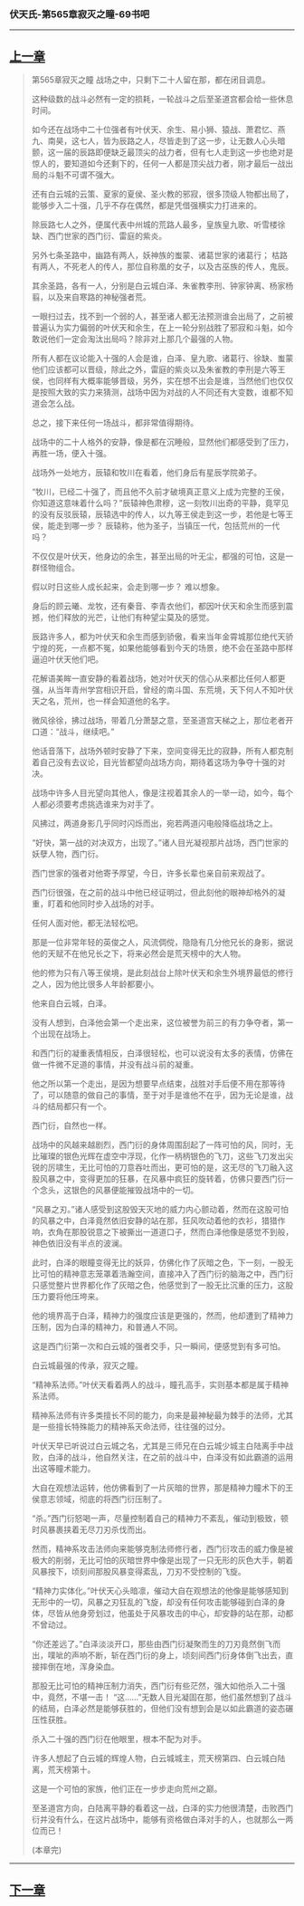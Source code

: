 ### 伏天氏-第565章寂灭之瞳-69书吧

--------
[上一章](./2defdfc4c1d82b7cefa3580b11a4a927.md)
--------


>
>
>
>第565章寂灭之瞳
>战场之中，只剩下二十人留在那，都在闭目调息。
>
>这种级数的战斗必然有一定的损耗，一轮战斗之后至圣道宫都会给一些休息时间。
>
>如今还在战场中二十位强者有叶伏天、余生、易小狮、猿战、萧君忆、燕九、南昊，这七人，皆为辰路之人，尽皆走到了这一步，让无数人心头暗颤，这一届的辰路即便缺乏最顶尖的战力者，但有七人走到这一步也绝对是惊人的，要知道如今还剩下的，任何一人都是顶尖战力者，刚才最后一战出局的斗魁不可谓不强大。
>
>还有白云城的云策、夏家的夏侯、圣火教的邪寂，很多顶级人物都出局了，能够步入二十强，几乎不存在偶然，都是凭借强横实力打进来的。
>
>除辰路七人之外，便属代表中州城的荒路人最多，皇族皇九歌、听雪楼徐缺、西门世家的西门衍、雷庭的紫炎。
>
>另外七条圣路中，幽路有两人，妖神族的蚩蒙、诸葛世家的诸葛行；
>枯路有两人，不死老人的传人，那位自称凰的女子，以及古巫族的传人，鬼辰。
>
>其余圣路，各有一人，分别是白云城白泽、朱雀教李刑、钟家钟离、杨家杨翦，以及来自寒路的神秘强者荒。
>
>一眼扫过去，找不到一个弱的人，甚至诸人都无法预测谁会出局了，之前被普遍认为实力偏弱的叶伏天和余生，在上一轮分别战胜了邪寂和斗魁，如今敢说他们一定会淘汰出局吗？除非对上那几个最强的人物。
>
>所有人都在议论能入十强的人会是谁，白泽、皇九歌、诸葛行、徐缺、蚩蒙他们应该都可以晋级，除此之外，雷庭的紫炎以及朱雀教的李刑是六等王侯，也同样有大概率能够晋级，另外，实在想不出会是谁，当然他们也仅仅是按照大致的实力来猜测，战场中因为对战的人不同还有大变数，谁都不知道会怎么战。
>
>总之，接下来任何一场战斗，都非常值得期待。
>
>战场中的二十人格外的安静，像是都在沉睡般，显然他们都感受到了压力，再胜一场，便入十强。
>
>战场外一处地方，辰辕和牧川在看着，他们身后有星辰学院弟子。
>
>“牧川，已经二十强了，而且他不久前才破境真正意义上成为完整的王侯，你知道这意味着什么吗？”辰辕神色肃穆，这一刻牧川出奇的平静，竟罕见的没有反驳辰辕，辰辕选中的传人，以九等王侯走到这一步，若他是七等王侯，能走到哪一步？
>辰辕称，他为圣子，当镇压一代，包括荒州的一代吗？
>
>不仅仅是叶伏天，他身边的余生，甚至出局的叶无尘，都强的可怕，这是一群怪物组合。
>
>假以时日这些人成长起来，会走到哪一步？
>难以想象。
>
>身后的顾云曦、龙牧，还有秦音、李青衣他们，都因叶伏天和余生而感到震撼，他们释放的光芒，让他们有种望尘莫及的感觉。
>
>辰路许多人，都为叶伏天和余生而感到骄傲，看来当年金霄城那位绝代天骄宁煌的死，一点都不冤，如果他能够看到今天的场景，绝不会在圣路中那样逼迫叶伏天他们吧。
>
>花解语美眸一直安静的看着战场，她对叶伏天的信心从来都比任何人都更强，从当年青州学宫相识开启，曾经的南斗国、东荒境，天下何人不知叶伏天之名，荒州，也一样会知道他的名字。
>
>微风徐徐，拂过战场，带着几分萧瑟之意，至圣道宫天梯之上，那位老者开口道：“战斗，继续吧。”
>
>他话音落下，战场外顿时安静了下来，空间变得无比的寂静，所有人都克制着自己没有去议论，目光皆都望向战场方向，期待着这场为争夺十强的对决。
>
>战场中许多人目光望向其他人，像是注视着其余人的一举一动，如今，每个人都必须要考虑挑选谁来为对手了。
>
>风拂过，两道身影几乎同时闪烁而出，宛若两道闪电般降临战场之上。
>
>“好快，第一战的对决双方，出现了。”诸人目光凝视那片战场，西门世家的妖孽人物，西门衍。
>
>西门世家的强者对他寄予厚望，今日，许多长辈也亲自前来观战了。
>
>西门衍很强，在之前的战斗中他已经证明过，但此刻他的眼神却格外的凝重，盯着和他同时步入战场的对手。
>
>任何人面对他，都无法轻松吧。
>
>那是一位非常年轻的英俊之人，风流倜傥，隐隐有几分他兄长的身影，据说他的天赋不在他兄长之下，将来必然会是荒天榜中的大人物。
>
>他的修为只有八等王侯境，是此刻战台上除叶伏天和余生外境界最低的修行之人，因为他比很多人年龄都要小。
>
>他来自白云城，白泽。
>
>没有人想到，白泽他会第一个走出来，这位被誉为前三的有力争夺者，第一个出现在战场上。
>
>和西门衍的凝重表情相反，白泽很轻松，也可以说没有太多的表情，仿佛在做一件微不足道的事情，并没有战斗前的凝重。
>
>他之所以第一个走出，是因为想要早点结束，战胜对手后便不用在那等待了，可以随意的做自己的事情，至于对手是谁他不在乎，因为无论是谁，战斗的结局都只有一个。
>
>西门衍，自然也一样。
>
>战场中的风越来越剧烈，西门衍的身体周围刮起了一阵可怕的风，同时，无比璀璨的银色光辉在虚空中浮现，化作一柄柄银色的飞刀，这些飞刀发出尖锐的厉啸生，无比可怕的刀意吞吐而出，更可怕的是，这无尽的飞刀融入这股风暴之中，变得更加的狂暴，在风暴中疯狂的旋转着，仿佛只要西门衍一个念头，这银色的风暴便能摧毁战场中的一切。
>
>“风暴之刃。”诸人感受到这股毁天灭地的威力内心颤动着，然而在这股可怕的风暴之中，白泽竟然依旧安静的站在那，狂风吹动着他的衣衫，猎猎作响，衣角在那股锐意之下被撕出一道道口子，然而白泽他像是感觉不到般，神色依旧没有半点的波澜。
>
>此时，白泽的眼瞳变得无比的妖异，仿佛化作了灰暗之色，下一刻，一股无比可怕的精神意志笼罩着浩瀚空间，直接冲入了西门衍的脑海之中，西门衍只感觉整片世界都化作了灰暗之色，他感觉到了一股无比沉重的压力，这股压力要将他压垮来。
>
>他的境界高于白泽，精神力的强度应该是更强的，然而，他却遭到了精神力压制，因为白泽的精神力，和普通人不同。
>
>这是西门衍第一次和白云城的强者交手，只一瞬间，便感觉到有多可怕。
>
>白云城最强的传承，寂灭之瞳。
>
>“精神系法师。”叶伏天看着两人的战斗，瞳孔高手，实则基本都是属于精神系法师。
>
>精神系法师有许多类擅长不同的能力，向来是最神秘最为棘手的法师，尤其是一些擅长特殊能力的精神系天命法师，往往强的过分。
>
>叶伏天早已听说过白云城之名，尤其是三师兄在白云城少城主白陆离手中战败，白泽的战斗，他自然关注，在之前的战斗中，白泽没有如此霸道的运用出这等瞳术能力。
>
>大自在观想法运转，他仿佛看到了一片灰暗的世界，那是精神力瞳术下的王侯意志领域，彻底的将西门衍压制了。
>
>“杀。”西门衍怒喝一声，尽量控制着自己的精神力不紊乱，催动到极致，顿时风暴裹挟着无尽刀刃杀伐而出。
>
>然而，精神系攻击法师向来能够克制法师修行者，西门衍攻击的威力像是被极大的削弱，无比可怕的灰暗世界中像是出现了一只无形的灰色大手，朝着风暴按下，顷刻间那股风暴变得紊乱，刀刃不受控制的飞旋。
>
>“精神力实体化。”叶伏天心头暗凛，催动大自在观想法的他像是能够感知到无形中的一切，风暴之刃狂乱的飞旋，却没有任何攻击能够碰到白泽的身体，尽皆从他身旁划过，他虽处于风暴攻击的中心，却安静的站在那，动都不曾动过。
>
>“你还差远了。”白泽淡淡开口，那些由西门衍凝聚而生的刀刃竟然倒飞而出，噗呲的声响不断，斩在西门衍的身上，顷刻间西门衍身体倒飞出去，直接摔倒在地，浑身染血。
>
>那股无比可怕的精神压制力消失，西门衍有些茫然，强大如他杀入二十强中，竟然，不堪一击！
>“这……”无数人目光凝固在那，他们虽然想到了战斗的结局，白泽必然是能够获胜的，但他们没有想到会是以如此霸道的姿态碾压性获胜。
>
>杀入二十强的西门衍在他眼里，根本不配为对手。
>
>许多人想起了白云城的辉煌人物，白云城城主，荒天榜第四、白云城白陆离，荒天榜第十。
>
>这是一个可怕的家族，他们正在一步步走向荒州之巅。
>
>至圣道宫方向，白陆离平静的看着这一战，白泽的实力他很清楚，击败西门衍并没有什么，在这片战场中，能够有资格做白泽对手的人，也就那么一两位而已！
>
>(本章完)
>
>

--------
[下一章](./7dcba24e492ef361ef0b100364138100.md)
--------
